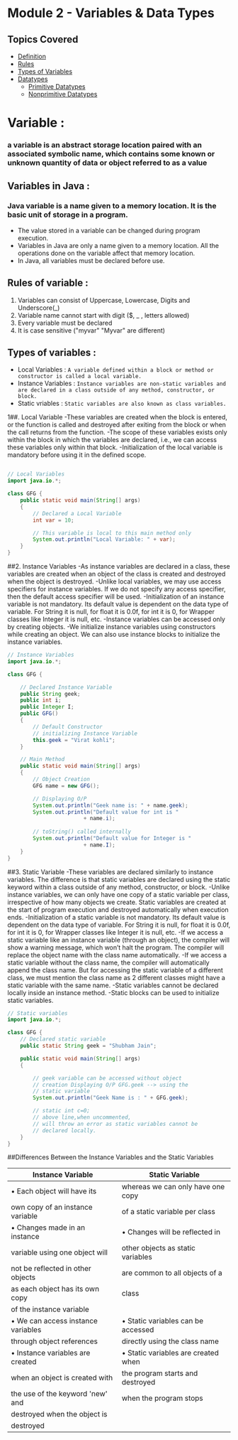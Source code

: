 # Module 2 - Variables & Data Types

## Topics Covered

- [Definition](#definition)
- [Rules](#rules)
- [Types of Variables](#types)
- [Datatypes](#datatypes)
    - [Primitive Datatypes](#primitive)
    - [Nonprimitive Datatypes](#nonprimitive)


<h1>Variable :</h1><h3>a variable is an abstract storage location paired with an associated symbolic name, which contains some known or unknown quantity of data or object referred to as a value</h3>

<a name="definition"></a>
## Variables in Java : 
### Java variable is a name given to a memory location. It is the basic unit of storage in a program.
- The value stored in a variable can be changed during program execution.
- Variables in Java are only a name given to a memory location. All the operations done on the variable affect that memory location.
- In Java, all variables must be declared before use.

<a name="rules"></a>
## Rules of variable :
1. Variables can consist of Uppercase, Lowercase, Digits and Underscore(_)
2. Variable name cannot start with digit ($, _ , letters allowed)
3. Every variable must be declared
4. It is case sensitive ("myvar" "Myvar" are different)

<a name="types"></a>
## Types of variables :
- Local Variables : `A variable defined within a block or method or constructor is called a local variable.` 
- Instance Variables : `Instance variables are non-static variables and are declared in a class outside of any method, constructor, or block.`
- Static vriables : `Static variables are also known as class variables.`

1##. Local Variable 
-These variables are created when the block is entered, or the function is called and destroyed after exiting from the block or when the call returns from the function.
-The scope of these variables exists only within the block in which the variables are declared, i.e., we can access these variables only within that block.
-Initialization of the local variable is mandatory before using it in the defined scope.

```java

// Local Variables
import java.io.*;

class GFG {
	public static void main(String[] args)
	{
		// Declared a Local Variable
		int var = 10;

		// This variable is local to this main method only
		System.out.println("Local Variable: " + var);
	}
}

```

##2. Instance Variables
-As instance variables are declared in a class, these variables are created when an object of the class is created and destroyed when the object is destroyed.
-Unlike local variables, we may use access specifiers for instance variables. If we do not specify any access specifier, then the default access specifier will be used.
-Initialization of an instance variable is not mandatory. Its default value is dependent on the data type of variable. For String it is null, for float it is 0.0f, for int it is 0, for Wrapper classes like Integer it is null, etc.
-Instance variables can be accessed only by creating objects.
-We initialize instance variables using constructors while creating an object. We can also use instance blocks to initialize the instance variables.

```java
// Instance Variables
import java.io.*;

class GFG {

	// Declared Instance Variable
	public String geek;
	public int i;
	public Integer I;
	public GFG()
	{
		// Default Constructor
		// initializing Instance Variable
		this.geek = "Virat kohli";
	}

	// Main Method
	public static void main(String[] args)
	{
		// Object Creation
		GFG name = new GFG();

		// Displaying O/P
		System.out.println("Geek name is: " + name.geek);
		System.out.println("Default value for int is "
						+ name.i);
	
		// toString() called internally
		System.out.println("Default value for Integer is "
						+ name.I);
	}
}

```

##3. Static Variable
-These variables are declared similarly to instance variables. The difference is that static variables are declared using the static keyword within a class outside of any method, constructor, or block.
-Unlike instance variables, we can only have one copy of a static variable per class, irrespective of how many objects we create.
Static variables are created at the start of program execution and destroyed automatically when execution ends.
-Initialization of a static variable is not mandatory. Its default value is dependent on the data type of variable. For String it is null, for float it is 0.0f, for int it is 0, for Wrapper classes like Integer it is null, etc.
-If we access a static variable like an instance variable (through an object), the compiler will show a warning message, which won’t halt the program. The compiler will replace the object name with the class name automatically.
-If we access a static variable without the class name, the compiler will automatically append the class name. But for accessing the static variable of a different class, we must mention the class name as 2 different classes might have a static variable with the same name.
-Static variables cannot be declared locally inside an instance method.
-Static blocks can be used to initialize static variables.

```java
// Static variables
import java.io.*;

class GFG {
	// Declared static variable
	public static String geek = "Shubham Jain";

	public static void main(String[] args)
	{

		// geek variable can be accessed without object
		// creation Displaying O/P GFG.geek --> using the
		// static variable
		System.out.println("Geek Name is : " + GFG.geek);

		// static int c=0;
		// above line,when uncommented,
		// will throw an error as static variables cannot be
		// declared locally.
	}
}

```
##Differences Between the Instance Variables and the Static Variables

| Instance Variable                  | Static Variable                    |
|------------------------------------|------------------------------------|
| • Each object will have its        | whereas we can only have one copy  |
|   own copy of an instance variable | of a static variable per class     |
| • Changes made in an instance      | • Changes will be reflected in     |
|   variable using one object will   |   other objects as static variables|
|   not be reflected in other objects|   are common to all objects of a   |
|   as each object has its own copy  |   class                            |
|   of the instance variable         |                                    |
| • We can access instance variables | • Static variables can be accessed |
|   through object references        |   directly using the class name    |
| • Instance variables are created   | • Static variables are created when|
|   when an object is created with   |   the program starts and destroyed |
|   the use of the keyword 'new' and |   when the program stops           |
|   destroyed when the object is     |                                    |
|   destroyed                        |                                    |

  